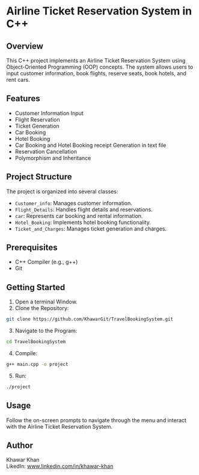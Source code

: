 # Airline Ticket Reservation System in C++

## Overview

This C++ project implements an Airline Ticket Reservation System using Object-Oriented Programming (OOP) concepts. The system allows users to input customer information, book flights, reserve seats, book hotels, and rent cars.

## Features

- Customer Information Input
- Flight Reservation
- Ticket Generation
- Car Booking
- Hotel Booking
- Car Booking and Hotel Booking receipt Generation in text file
- Reservation Cancellation
- Polymorphism and Inheritance

## Project Structure

The project is organized into several classes:

- `Customer_info`: Manages customer information.
- `Flight_Details`: Handles flight details and reservations.
- `car`: Represents car booking and rental information.
- `Hotel_Booking`: Implements hotel booking functionality.
- `Ticket_and_Charges`: Manages ticket generation and charges.



## Prerequisites

- C++ Compiler (e.g., g++)
- Git
  
## Getting Started
1. Open a terminal Window.
2. Clone the Repository:
  ```bash
  git clone https://github.com/KhawarGit/TravelBookingSystem.git
  ```
3. Navigate to the Program:
  ```bash
  cd TravelBookingSystem
  ```
4. Compile:
  ```bash
  g++ main.cpp -o project
  ```
5. Run:
  ```bash
  ./project
  ```
## Usage
Follow the on-screen prompts to navigate through the menu and interact with the Airline Ticket Reservation System.

## Author
Khawar Khan
<br />
LikedIn: www.linkedin.com/in/khawar-khan
